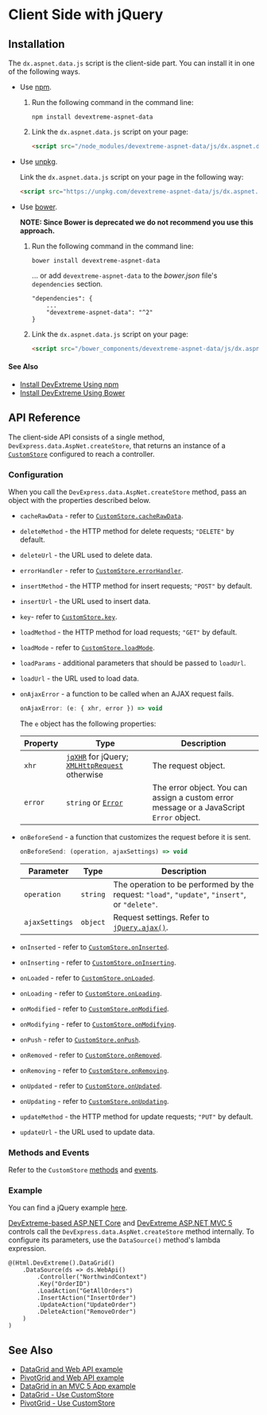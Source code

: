 # Client Side with jQuery

## Installation

The `dx.aspnet.data.js` script is the client-side part. You can install it in one of the following ways.

* Use [npm](https://www.npmjs.com/package/devextreme-aspnet-data).

    1. Run the following command in the command line:

        ```
        npm install devextreme-aspnet-data
        ```
        
    2. Link the `dx.aspnet.data.js` script on your page:

        ```html
        <script src="/node_modules/devextreme-aspnet-data/js/dx.aspnet.data.js"></script>
        ```

* Use [unpkg](https://unpkg.com/).

    Link the `dx.aspnet.data.js` script on your page in the following way:

    ```html
    <script src="https://unpkg.com/devextreme-aspnet-data/js/dx.aspnet.data.js"></script>
    ```

* Use [bower](https://libraries.io/bower/devextreme-aspnet-data).

    **NOTE: Since Bower is deprecated we do not recommend you use this approach.**

    1. Run the following command in the command line:

        ```
        bower install devextreme-aspnet-data
        ```

        ... or add `devextreme-aspnet-data` to the *bower.json* file's `dependencies` section.

        ```
        "dependencies": {
            ...
            "devextreme-aspnet-data": "^2"
        }
        ```

    2. Link the `dx.aspnet.data.js` script on your page:

        ```html
        <script src="/bower_components/devextreme-aspnet-data/js/dx.aspnet.data.js"></script>
        ```

#### See Also
- [Install DevExtreme Using npm](https://js.devexpress.com/Documentation/Guide/Getting_Started/Installation/npm_Package/)
- [Install DevExtreme Using Bower](https://js.devexpress.com/Documentation/Guide/Getting_Started/Installation/Bower_Package/)

## API Reference

The client-side API consists of a single method, `DevExpress.data.AspNet.createStore`, that returns an instance of a [`CustomStore`](https://js.devexpress.com/DevExtreme/ApiReference/Data_Layer/CustomStore/) configured to reach a controller.

### Configuration

When you call the `DevExpress.data.AspNet.createStore` method, pass an object with the properties described below.

- `cacheRawData` - refer to [`CustomStore.cacheRawData`](https://js.devexpress.com/DevExtreme/ApiReference/Data_Layer/CustomStore/Configuration/#cacheRawData).
- `deleteMethod` - the HTTP method for delete requests; `"DELETE"` by default.
- `deleteUrl` - the URL used to delete data.
- `errorHandler` - refer to [`CustomStore.errorHandler`](https://js.devexpress.com/DevExtreme/ApiReference/Data_Layer/CustomStore/Configuration/#errorHandler).
- `insertMethod` - the HTTP method for insert requests; `"POST"` by default.
- `insertUrl` - the URL used to insert data.
- `key`- refer to [`CustomStore.key`](https://js.devexpress.com/DevExtreme/ApiReference/Data_Layer/CustomStore/Configuration/#key).
- `loadMethod` - the HTTP method for load requests; `"GET"` by default.
- `loadMode` - refer to [`CustomStore.loadMode`](https://js.devexpress.com/DevExtreme/ApiReference/Data_Layer/CustomStore/Configuration/#loadMode).
- `loadParams` - additional parameters that should be passed to `loadUrl`.
- `loadUrl` - the URL used to load data.
- `onAjaxError` - a function to be called when an AJAX request fails.
  
    ```js
    onAjaxError: (e: { xhr, error }) => void
    ```

    The `e` object has the following properties:

    Property  | Type | Description
    -- | -- | --
    `xhr` | [`jqXHR`](http://api.jquery.com/jQuery.ajax/#jqXHR) for jQuery;  [`XMLHttpRequest`](https://developer.mozilla.org/en-US/docs/Web/API/XMLHttpRequest) otherwise | The request object.
    `error` | `string` or [`Error`](https://developer.mozilla.org/en-US/docs/Web/JavaScript/Reference/Global_Objects/Error) | The error object. You can assign a custom error message or a JavaScript `Error` object.

- `onBeforeSend` - a function that customizes the request before it is sent.

    ```js
    onBeforeSend: (operation, ajaxSettings) => void
    ```

    Parameter  | Type | Description
    --- | -- | ----
    `operation` | `string` | The operation to be performed by the request: `"load"`, `"update"`, `"insert"`, or `"delete"`.
    `ajaxSettings` | `object` | Request settings. Refer to [`jQuery.ajax()`](http://api.jquery.com/jquery.ajax/).

- `onInserted` - refer to [`CustomStore.onInserted`](https://js.devexpress.com/DevExtreme/ApiReference/Data_Layer/CustomStore/Configuration/#onInserted).
- `onInserting` - refer to [`CustomStore.onInserting`](https://js.devexpress.com/DevExtreme/ApiReference/Data_Layer/CustomStore/Configuration/#onInserting).
- `onLoaded` - refer to [`CustomStore.onLoaded`](https://js.devexpress.com/DevExtreme/ApiReference/Data_Layer/CustomStore/Configuration/#onLoaded).
- `onLoading` - refer to [`CustomStore.onLoading`](https://js.devexpress.com/DevExtreme/ApiReference/Data_Layer/CustomStore/Configuration/#onLoading).
- `onModified` - refer to [`CustomStore.onModified`](https://js.devexpress.com/DevExtreme/ApiReference/Data_Layer/CustomStore/Configuration/#onModified).
- `onModifying` - refer to [`CustomStore.onModifying`](https://js.devexpress.com/DevExtreme/ApiReference/Data_Layer/CustomStore/Configuration/#onModifying).
- `onPush` - refer to [`CustomStore.onPush`](https://js.devexpress.com/DevExtreme/ApiReference/Data_Layer/CustomStore/Configuration/#onPush).
- `onRemoved` - refer to [`CustomStore.onRemoved`](https://js.devexpress.com/DevExtreme/ApiReference/Data_Layer/CustomStore/Configuration/#onRemoved).
- `onRemoving` - refer to [`CustomStore.onRemoving`](https://js.devexpress.com/DevExtreme/ApiReference/Data_Layer/CustomStore/Configuration/#onRemoving).
- `onUpdated` - refer to [`CustomStore.onUpdated`](https://js.devexpress.com/DevExtreme/ApiReference/Data_Layer/CustomStore/Configuration/#onUpdated).
- `onUpdating` - refer to [`CustomStore.onUpdating`](https://js.devexpress.com/DevExtreme/ApiReference/Data_Layer/CustomStore/Configuration/#onUpdating).
- `updateMethod` - the HTTP method for update requests; `"PUT"` by default.
- `updateUrl` - the URL used to update data.

### Methods and Events

Refer to the `CustomStore` [methods](https://js.devexpress.com/DevExtreme/ApiReference/Data_Layer/CustomStore/Methods/) and [events](https://js.devexpress.com/DevExtreme/ApiReference/Data_Layer/CustomStore/Events/).

### Example

You can find a jQuery example [here](https://github.com/DevExpress/DevExtreme.AspNet.Data/blob/master/net/Sample/Views/Home/Index.cshtml).

[DevExtreme-based ASP.NET Core](https://docs.devexpress.com/AspNetCore/400263) and [DevExtreme ASP.NET MVC 5](https://docs.devexpress.com/DevExtremeAspNetMvc/400943/) controls call the `DevExpress.data.AspNet.createStore` method internally. To configure its parameters, use the `DataSource()` method's lambda expression.

```Razor
@(Html.DevExtreme().DataGrid()
    .DataSource(ds => ds.WebApi()
        .Controller("NorthwindContext")
        .Key("OrderID")
        .LoadAction("GetAllOrders")
        .InsertAction("InsertOrder")
        .UpdateAction("UpdateOrder")
        .DeleteAction("RemoveOrder")
    )
)
```

## See Also

- [DataGrid and Web API example](https://github.com/DevExpress/devextreme-examples/tree/17_2/datagrid-webapi)
- [PivotGrid and Web API example](https://github.com/DevExpress/devextreme-examples/tree/17_2/pivotgrid-webapi)
- [DataGrid in an MVC 5 App example](https://github.com/DevExpress/devextreme-examples/tree/17_2/datagrid-mvc5)
- [DataGrid - Use CustomStore](https://js.devexpress.com/Documentation/Guide/Widgets/DataGrid/Use_CustomStore/)
- [PivotGrid - Use CustomStore](https://js.devexpress.com/Documentation/Guide/Widgets/PivotGrid/Use_CustomStore/)

